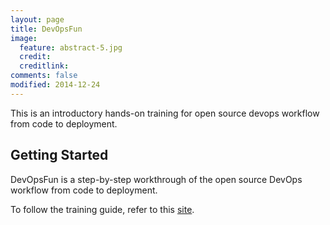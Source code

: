 ```yaml
---
layout: page
title: DevOpsFun
image:
  feature: abstract-5.jpg
  credit: 
  creditlink: 
comments: false
modified: 2014-12-24
---
```

This is an introductory hands-on training for open source devops workflow from code to deployment.

## Getting Started

DevOpsFun is a step-by-step workthrough of the open source DevOps workflow from code to deployment. 

To follow the training guide, refer to this [site](http://ritazh.github.io/devopsfun/).